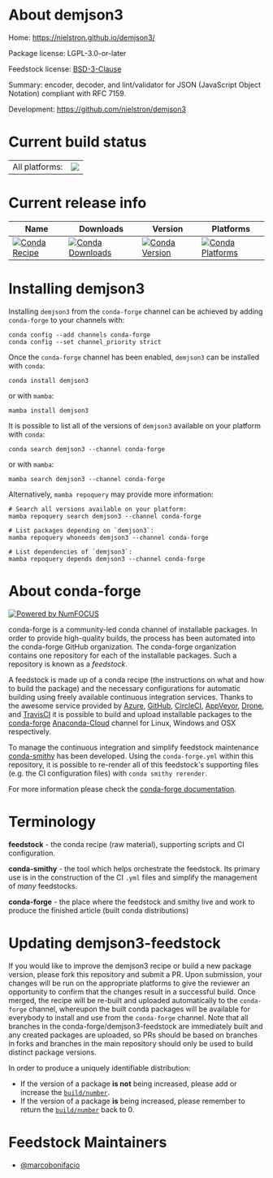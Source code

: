About demjson3
==============

Home: https://nielstron.github.io/demjson3/

Package license: LGPL-3.0-or-later

Feedstock license: [BSD-3-Clause](https://github.com/conda-forge/demjson3-feedstock/blob/main/LICENSE.txt)

Summary: encoder, decoder, and lint/validator for JSON (JavaScript Object Notation) compliant with RFC 7159.

Development: https://github.com/nielstron/demjson3

Current build status
====================


<table><tr><td>All platforms:</td>
    <td>
      <a href="https://dev.azure.com/conda-forge/feedstock-builds/_build/latest?definitionId=15548&branchName=main">
        <img src="https://dev.azure.com/conda-forge/feedstock-builds/_apis/build/status/demjson3-feedstock?branchName=main">
      </a>
    </td>
  </tr>
</table>

Current release info
====================

| Name | Downloads | Version | Platforms |
| --- | --- | --- | --- |
| [![Conda Recipe](https://img.shields.io/badge/recipe-demjson3-green.svg)](https://anaconda.org/conda-forge/demjson3) | [![Conda Downloads](https://img.shields.io/conda/dn/conda-forge/demjson3.svg)](https://anaconda.org/conda-forge/demjson3) | [![Conda Version](https://img.shields.io/conda/vn/conda-forge/demjson3.svg)](https://anaconda.org/conda-forge/demjson3) | [![Conda Platforms](https://img.shields.io/conda/pn/conda-forge/demjson3.svg)](https://anaconda.org/conda-forge/demjson3) |

Installing demjson3
===================

Installing `demjson3` from the `conda-forge` channel can be achieved by adding `conda-forge` to your channels with:

```
conda config --add channels conda-forge
conda config --set channel_priority strict
```

Once the `conda-forge` channel has been enabled, `demjson3` can be installed with `conda`:

```
conda install demjson3
```

or with `mamba`:

```
mamba install demjson3
```

It is possible to list all of the versions of `demjson3` available on your platform with `conda`:

```
conda search demjson3 --channel conda-forge
```

or with `mamba`:

```
mamba search demjson3 --channel conda-forge
```

Alternatively, `mamba repoquery` may provide more information:

```
# Search all versions available on your platform:
mamba repoquery search demjson3 --channel conda-forge

# List packages depending on `demjson3`:
mamba repoquery whoneeds demjson3 --channel conda-forge

# List dependencies of `demjson3`:
mamba repoquery depends demjson3 --channel conda-forge
```


About conda-forge
=================

[![Powered by
NumFOCUS](https://img.shields.io/badge/powered%20by-NumFOCUS-orange.svg?style=flat&colorA=E1523D&colorB=007D8A)](https://numfocus.org)

conda-forge is a community-led conda channel of installable packages.
In order to provide high-quality builds, the process has been automated into the
conda-forge GitHub organization. The conda-forge organization contains one repository
for each of the installable packages. Such a repository is known as a *feedstock*.

A feedstock is made up of a conda recipe (the instructions on what and how to build
the package) and the necessary configurations for automatic building using freely
available continuous integration services. Thanks to the awesome service provided by
[Azure](https://azure.microsoft.com/en-us/services/devops/), [GitHub](https://github.com/),
[CircleCI](https://circleci.com/), [AppVeyor](https://www.appveyor.com/),
[Drone](https://cloud.drone.io/welcome), and [TravisCI](https://travis-ci.com/)
it is possible to build and upload installable packages to the
[conda-forge](https://anaconda.org/conda-forge) [Anaconda-Cloud](https://anaconda.org/)
channel for Linux, Windows and OSX respectively.

To manage the continuous integration and simplify feedstock maintenance
[conda-smithy](https://github.com/conda-forge/conda-smithy) has been developed.
Using the ``conda-forge.yml`` within this repository, it is possible to re-render all of
this feedstock's supporting files (e.g. the CI configuration files) with ``conda smithy rerender``.

For more information please check the [conda-forge documentation](https://conda-forge.org/docs/).

Terminology
===========

**feedstock** - the conda recipe (raw material), supporting scripts and CI configuration.

**conda-smithy** - the tool which helps orchestrate the feedstock.
                   Its primary use is in the construction of the CI ``.yml`` files
                   and simplify the management of *many* feedstocks.

**conda-forge** - the place where the feedstock and smithy live and work to
                  produce the finished article (built conda distributions)


Updating demjson3-feedstock
===========================

If you would like to improve the demjson3 recipe or build a new
package version, please fork this repository and submit a PR. Upon submission,
your changes will be run on the appropriate platforms to give the reviewer an
opportunity to confirm that the changes result in a successful build. Once
merged, the recipe will be re-built and uploaded automatically to the
`conda-forge` channel, whereupon the built conda packages will be available for
everybody to install and use from the `conda-forge` channel.
Note that all branches in the conda-forge/demjson3-feedstock are
immediately built and any created packages are uploaded, so PRs should be based
on branches in forks and branches in the main repository should only be used to
build distinct package versions.

In order to produce a uniquely identifiable distribution:
 * If the version of a package **is not** being increased, please add or increase
   the [``build/number``](https://docs.conda.io/projects/conda-build/en/latest/resources/define-metadata.html#build-number-and-string).
 * If the version of a package **is** being increased, please remember to return
   the [``build/number``](https://docs.conda.io/projects/conda-build/en/latest/resources/define-metadata.html#build-number-and-string)
   back to 0.

Feedstock Maintainers
=====================

* [@marcobonifacio](https://github.com/marcobonifacio/)

